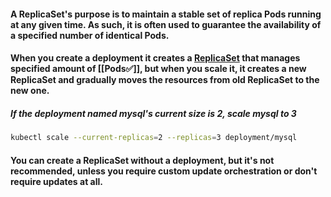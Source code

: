 #### A ReplicaSet's purpose is to maintain a stable set of replica Pods running at any given time. As such, it is often used to guarantee the availability of a specified number of identical Pods.

#### When you create a deployment it creates a [ReplicaSet](ReplicaSets✅.md) that manages specified amount of [[Pods✅]], but when you scale it, it creates a new ReplicaSet and gradually moves the resources from old ReplicaSet to the new one.

##### If the deployment named mysql's current size is 2, scale mysql to 3
```sh
kubectl scale --current-replicas=2 --replicas=3 deployment/mysql
```

#### You can create a ReplicaSet without a deployment, but it's not recommended, unless you require custom update orchestration or don't require updates at all.
